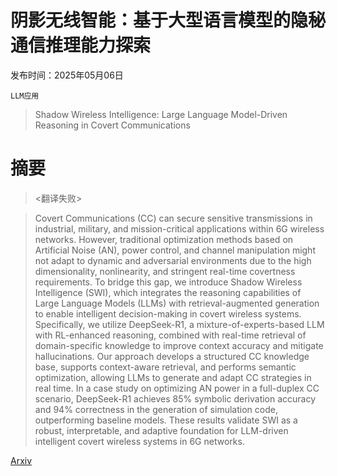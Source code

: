 # 阴影无线智能：基于大型语言模型的隐秘通信推理能力探索

发布时间：2025年05月06日

`LLM应用`

> Shadow Wireless Intelligence: Large Language Model-Driven Reasoning in Covert Communications

# 摘要

> <翻译失败>

> Covert Communications (CC) can secure sensitive transmissions in industrial, military, and mission-critical applications within 6G wireless networks. However, traditional optimization methods based on Artificial Noise (AN), power control, and channel manipulation might not adapt to dynamic and adversarial environments due to the high dimensionality, nonlinearity, and stringent real-time covertness requirements. To bridge this gap, we introduce Shadow Wireless Intelligence (SWI), which integrates the reasoning capabilities of Large Language Models (LLMs) with retrieval-augmented generation to enable intelligent decision-making in covert wireless systems. Specifically, we utilize DeepSeek-R1, a mixture-of-experts-based LLM with RL-enhanced reasoning, combined with real-time retrieval of domain-specific knowledge to improve context accuracy and mitigate hallucinations. Our approach develops a structured CC knowledge base, supports context-aware retrieval, and performs semantic optimization, allowing LLMs to generate and adapt CC strategies in real time. In a case study on optimizing AN power in a full-duplex CC scenario, DeepSeek-R1 achieves 85% symbolic derivation accuracy and 94% correctness in the generation of simulation code, outperforming baseline models. These results validate SWI as a robust, interpretable, and adaptive foundation for LLM-driven intelligent covert wireless systems in 6G networks.

[Arxiv](https://arxiv.org/abs/2505.04068)